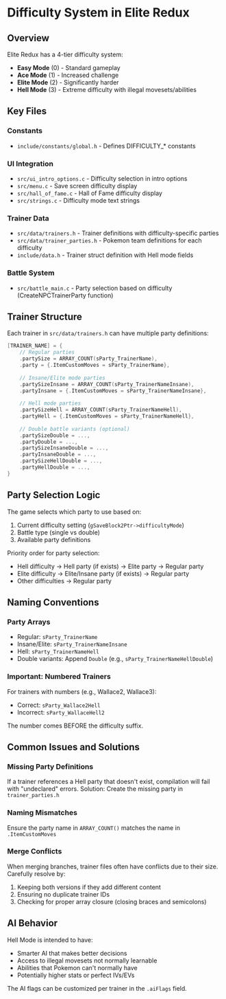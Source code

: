 # Difficulty System in Elite Redux

## Overview

Elite Redux has a 4-tier difficulty system:
- **Easy Mode** (0) - Standard gameplay
- **Ace Mode** (1) - Increased challenge
- **Elite Mode** (2) - Significantly harder
- **Hell Mode** (3) - Extreme difficulty with illegal movesets/abilities

## Key Files

### Constants
- `include/constants/global.h` - Defines DIFFICULTY_* constants

### UI Integration
- `src/ui_intro_options.c` - Difficulty selection in intro options
- `src/menu.c` - Save screen difficulty display
- `src/hall_of_fame.c` - Hall of Fame difficulty display
- `src/strings.c` - Difficulty mode text strings

### Trainer Data
- `src/data/trainers.h` - Trainer definitions with difficulty-specific parties
- `src/data/trainer_parties.h` - Pokemon team definitions for each difficulty
- `include/data.h` - Trainer struct definition with Hell mode fields

### Battle System
- `src/battle_main.c` - Party selection based on difficulty (CreateNPCTrainerParty function)

## Trainer Structure

Each trainer in `src/data/trainers.h` can have multiple party definitions:

```c
[TRAINER_NAME] = {
    // Regular parties
    .partySize = ARRAY_COUNT(sParty_TrainerName),
    .party = {.ItemCustomMoves = sParty_TrainerName},
    
    // Insane/Elite mode parties
    .partySizeInsane = ARRAY_COUNT(sParty_TrainerNameInsane),
    .partyInsane = {.ItemCustomMoves = sParty_TrainerNameInsane},
    
    // Hell mode parties
    .partySizeHell = ARRAY_COUNT(sParty_TrainerNameHell),
    .partyHell = {.ItemCustomMoves = sParty_TrainerNameHell},
    
    // Double battle variants (optional)
    .partySizeDouble = ...,
    .partyDouble = ...,
    .partySizeInsaneDouble = ...,
    .partyInsaneDouble = ...,
    .partySizeHellDouble = ...,
    .partyHellDouble = ...,
}
```

## Party Selection Logic

The game selects which party to use based on:
1. Current difficulty setting (`gSaveBlock2Ptr->difficultyMode`)
2. Battle type (single vs double)
3. Available party definitions

Priority order for party selection:
- Hell difficulty → Hell party (if exists) → Elite party → Regular party
- Elite difficulty → Elite/Insane party (if exists) → Regular party
- Other difficulties → Regular party

## Naming Conventions

### Party Arrays
- Regular: `sParty_TrainerName`
- Insane/Elite: `sParty_TrainerNameInsane`
- Hell: `sParty_TrainerNameHell`
- Double variants: Append `Double` (e.g., `sParty_TrainerNameHellDouble`)

### Important: Numbered Trainers
For trainers with numbers (e.g., Wallace2, Wallace3):
- Correct: `sParty_Wallace2Hell`
- Incorrect: `sParty_WallaceHell2`

The number comes BEFORE the difficulty suffix.

## Common Issues and Solutions

### Missing Party Definitions
If a trainer references a Hell party that doesn't exist, compilation will fail with "undeclared" errors.
Solution: Create the missing party in `trainer_parties.h`

### Naming Mismatches
Ensure the party name in `ARRAY_COUNT()` matches the name in `.ItemCustomMoves`

### Merge Conflicts
When merging branches, trainer files often have conflicts due to their size. Carefully resolve by:
1. Keeping both versions if they add different content
2. Ensuring no duplicate trainer IDs
3. Checking for proper array closure (closing braces and semicolons)

## AI Behavior

Hell Mode is intended to have:
- Smarter AI that makes better decisions
- Access to illegal movesets not normally learnable
- Abilities that Pokemon can't normally have
- Potentially higher stats or perfect IVs/EVs

The AI flags can be customized per trainer in the `.aiFlags` field.